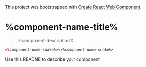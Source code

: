This project was bootstrapped with [Create React Web Component](https://github.com/Silind-Software/create-react-web-component).

# %component-name-title%
> %component-description%

```html
<%component-name-snake%></%component-name-snake%>
```

Use this README to describe your component